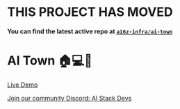 # THIS PROJECT HAS MOVED

**You can find the latest active repo at [`a16z-infra/ai-town`](https://github.com/a16z-infra/ai-town/)**

# AI Town 🏠💻💌

[Live Demo](https://www.convex.dev/ai-town)

[Join our community Discord: AI Stack Devs](https://discord.gg/PQUmTBTGmT)
